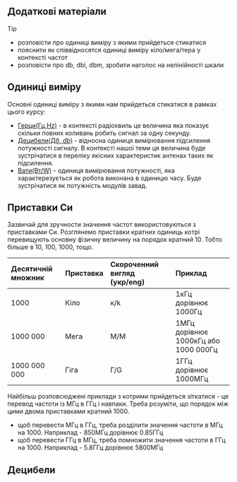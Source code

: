 ## Додаткові матеріали
> [!TIP]
> - розповісти про одиниці виміру з якими прийдеться cтикатися
> - пояснити як співвідносятся одиниці виміру кіло/мега/тера у контексті частот
> - розповісти про db, dbi, dbm, зробити наголос на нелінійності шкали

## Одиниці виміру 

Основні одиниці виміру з якими нам прийдеться стикатися в рамках цього курсу: 

- [Герци(Гц,Hz)](https://uk.wikipedia.org/wiki/%D0%A7%D0%B0%D1%81%D1%82%D0%BE%D1%82%D0%B0) - в контексті радіохвиль це величина яка показує скільки повних коливань робить сигнал за одну секунду.
- [Децибели(Дб, db)](https://uk.wikipedia.org/wiki/%D0%94%D0%B5%D1%86%D0%B8%D0%B1%D0%B5%D0%BB) - відносна одиниця вимірювання підсилення потужності сигналу. В контексті нашої теми ця величина буде зустрічатися в переліку якісних характеристик антенах таких як підсилення. 
- [Вати(Вт/W)](https://uk.wikipedia.org/wiki/%D0%92%D0%B0%D1%82) - одиниця вимірювання потужності, яка характерезується як робота виконана в одиницю часу. Буде зустрічатися як потужність модулів завад.

## Приставки Си
Зазвичай для зручности значення частот використовуються з приставками Си. Розглянемо приставки кратних одиниць котрі  перевищують основну фізичну величину на порядок кратний 10. Тобто більше в 10, 100, 1000, тощо.

| Десятичній множник | Приставка | Скороченний вигляд (укр/eng) | Приклад |
|:-------------------|:----------|:--------|:----|
| 1000 | Кіло | к/k  | 1кГц дорівнює 1000Гц
| 1000 000 | Мега | М/M | 1MГц дорівнює 1000кГц або 1000 000Гц
| 1000 000 000 | Гіга | Г/G | 1ГГц дорівнює 1000МГц

Найбільш розповсюджені приклади з котрими прийдеться зіткатися - це перевод частоти із МГц в ГГц і навпаки. Треба розуміти, що порядок між цими двома приставками кратний 1000.

- щоб перевести МГц в ГГц, треба розділити значення частоти в МГц на 1000. Наприклад - 850МГц дорівнює 0.85ГГц
- щоб перевести ГГц в МГц, треба помножити значення частоти в ГГц на 1000. Наприклад - 5.8ГГц дорівнює 5800МГц

## Децибели
